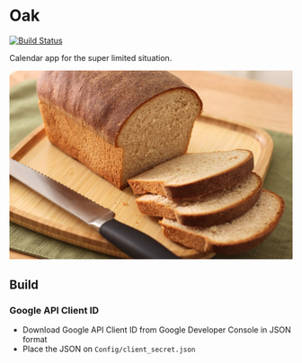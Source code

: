 # Oak

[![Build Status](https://travis-ci.org/thedoritos/Oak.svg?branch=develop)](https://travis-ci.org/thedoritos/Oak)

Calendar app for the super limited situation.

![break](assets/homemade_wheat_bread.jpg)

## Build

### Google API Client ID

- Download Google API Client ID from Google Developer Console in JSON format
- Place the JSON on `Config/client_secret.json`
